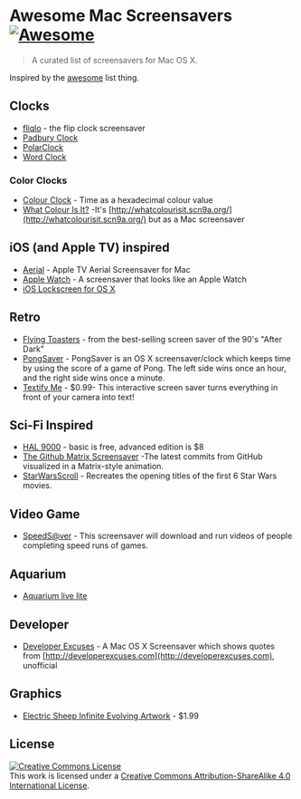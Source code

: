 # Awesome Mac Screensavers [![Awesome](https://cdn.rawgit.com/sindresorhus/awesome/d7305f38d29fed78fa85652e3a63e154dd8e8829/media/badge.svg)](https://github.com/sindresorhus/awesome)

> A curated list of screensavers for Mac OS X.

Inspired by the [awesome](https://github.com/sindresorhus/awesome) list thing.

## Clocks

- [fliqlo](http://fliqlo.com/) - the flip clock screensaver
- [Padbury Clock](http://padbury.me/clock/)
- [PolarClock](http://blog.pixelbreaker.com/polarclock)
- [Word Clock](https://www.simonheys.com/wordclock/)

### Color Clocks

- [Colour Clock](http://www.clock.lookatjack.com/) - Time as a hexadecimal colour value
- [What Colour Is It?](https://github.com/Jonic/WhatColourIsIt-ScreenSaver) -It's [http://whatcolourisit.scn9a.org/](http://whatcolourisit.scn9a.org/) but as a Mac screensaver

## iOS (and Apple TV) inspired

- [Aerial](https://github.com/JohnCoates/Aerial) - Apple TV Aerial Screensaver for Mac
- [Apple Watch](http://www.rasmusnielsen.dk/applewatch/) - A screensaver that looks like an Apple Watch
- [iOS Lockscreen for OS X](http://littleendiangamestudios.com/project/ios-7-screen-saver/)

## Retro

- [Flying Toasters](http://en.infinisys.co.jp/product/flyingtoasters/index.shtml) - from the best-selling screen saver of the 90's "After Dark"
- [PongSaver](http://rogueamoeba.com/freebies/) - PongSaver is an OS X screensaver/clock which keeps time by using the score of a game of Pong. The left side wins once an hour, and the right side wins once a minute.
- [Textify Me](https://itunes.apple.com/us/app/textify-me/id470453599) - $0.99- This interactive screen saver turns everything in front of your camera into text!

## Sci-Fi Inspired

- [HAL 9000](http://www.halproject.com/) - basic is free, advanced edition is $8
- [The Github Matrix Screensaver](https://github.com/winterbe/github-matrix-screensaver) -The latest commits from GitHub visualized in a Matrix-style animation.
- [StarWarsScroll](http://download.cnet.com/StarWarsScroll-Screen-Saver/3000-2257_4-82580.html) - Recreates the opening titles of the first 6 Star Wars movies.

## Video Game

- [SpeedS@ver](https://github.com/orta/SpeedS-ver) - This screensaver will download and run videos of people completing speed runs of games.

## Aquarium

- [Aquarium live lite](https://itunes.apple.com/us/app/aquarium-live-lite-relaxing/id462563503)

## Developer

- [Developer Excuses](https://github.com/kimar/DeveloperExcuses) - A Mac OS X Screensaver which shows quotes from [http://developerexcuses.com](http://developerexcuses.com), unofficial

## Graphics

- [Electric Sheep Infinite Evolving Artwork](https://itunes.apple.com/us/app/electric-sheep-infinite-evolving/id444604503) - $1.99

## License

<a rel="license" href="http://creativecommons.org/licenses/by-sa/4.0/"><img alt="Creative Commons License" style="border-width:0" src="https://i.creativecommons.org/l/by-sa/4.0/88x31.png" /></a><br />This work is licensed under a <a rel="license" href="http://creativecommons.org/licenses/by-sa/4.0/">Creative Commons Attribution-ShareAlike 4.0 International License</a>.
